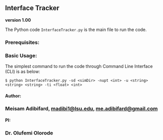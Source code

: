 ## Interface Tracker
**version 1.00**

The Python code `InterfaceTracker.py` is the main file to run the code. 

### Prerequisites:

### Basic Usage:
The simplest command to run the code through Command Line Interface (CLI) is as below:

`$ python InterfaceTracker.py -sd <simDir> -nupt <int> -u <string> <string> <string> -ti <float> <int>`

#### Author:
### Meisam Adibifard, madibi1@lsu.edu, me.adibifard@gmail.com

#### PI:
### Dr. Olufemi Olorode
